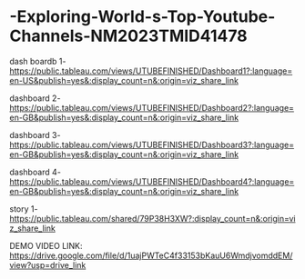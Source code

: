 # -Exploring-World-s-Top-Youtube-Channels-NM2023TMID41478
dash boardb 1-https://public.tableau.com/views/UTUBEFINISHED/Dashboard1?:language=en-US&publish=yes&:display_count=n&:origin=viz_share_link

dashboard 2-https://public.tableau.com/views/UTUBEFINISHED/Dashboard2?:language=en-GB&publish=yes&:display_count=n&:origin=viz_share_link

dashboard 3-https://public.tableau.com/views/UTUBEFINISHED/Dashboard3?:language=en-GB&publish=yes&:display_count=n&:origin=viz_share_link

dashboard 4-https://public.tableau.com/views/UTUBEFINISHED/Dashboard4?:language=en-GB&publish=yes&:display_count=n&:origin=viz_share_link

story 1-https://public.tableau.com/shared/79P38H3XW?:display_count=n&:origin=viz_share_link

DEMO VIDEO LINK: https://drive.google.com/file/d/1uajPWTeC4f33153bKauU6WmdjvomddEM/view?usp=drive_link




